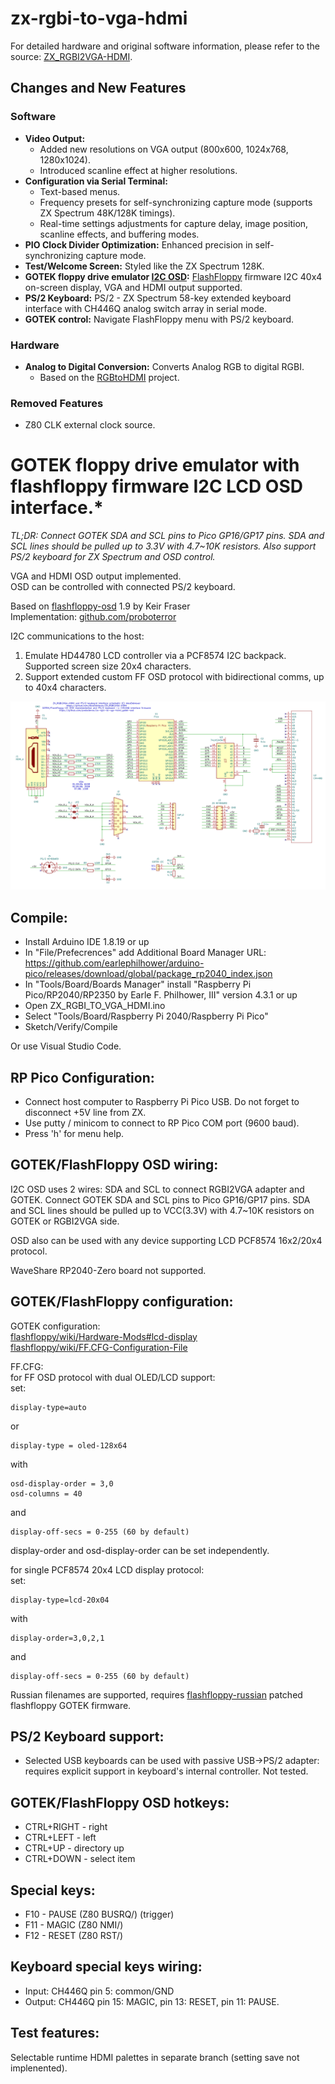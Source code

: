 
# zx-rgbi-to-vga-hdmi

For detailed hardware and original software information, please refer to the source: [ZX_RGBI2VGA-HDMI](https://github.com/AlexEkb4ever/ZX_RGBI2VGA-HDMI/).

## Changes and New Features

### Software

- **Video Output:**
  - Added new resolutions on VGA output (800x600, 1024x768, 1280x1024).
  - Introduced scanline effect at higher resolutions.
- **Configuration via Serial Terminal:**
  - Text-based menus.
  - Frequency presets for self-synchronizing capture mode (supports ZX Spectrum 48K/128K timings).
  - Real-time settings adjustments for capture delay, image position, scanline effects, and buffering modes.
- **PIO Clock Divider Optimization:** Enhanced precision in self-synchronizing capture mode.
- **Test/Welcome Screen:** Styled like the ZX Spectrum 128K.
- **GOTEK floppy drive emulator [I2C OSD](ZX_RGBI_TO_VGA_HDMI/gotek_i2c_osd.c):** [FlashFloppy](https://github.com/keirf/flashfloppy) firmware I2C 40x4 on-screen display, VGA and HDMI output supported.
- **PS/2 Keyboard:** PS/2 - ZX Spectrum 58-key extended keyboard interface with CH446Q analog switch array in serial mode.
- **GOTEK control:** Navigate FlashFloppy menu with PS/2 keyboard.

### Hardware

- **Analog to Digital Conversion:** Converts Analog RGB to digital RGBI.
  - Based on the [RGBtoHDMI](https://github.com/hoglet67/RGBtoHDMI) project.

### Removed Features

- Z80 CLK external clock source.

# GOTEK floppy drive emulator with flashfloppy firmware I2C LCD OSD interface.*

_TL;DR: Connect GOTEK SDA and SCL pins to Pico GP16/GP17 pins. SDA and SCL lines should be pulled up to 3.3V with 4.7~10K resistors. Also support PS/2 keyboard for ZX Spectrum and OSD control._

VGA and HDMI OSD output implemented.<br>
OSD can be controlled with connected PS/2 keyboard.

Based on [flashfloppy-osd](https://github.com/keirf/flashfloppy-osd/) 1.9 by Keir Fraser<br>
Implementation: [github.com/proboterror](https://github.com/proboterror)

I2C communications to the host:
1. Emulate HD44780 LCD controller via a PCF8574 I2C backpack. Supported screen size 20x4 characters.
2. Support extended custom FF OSD protocol with bidirectional comms, up to 40x4 characters.

![scheme](hardware/scheme.png)

## Compile:
- Install Arduino IDE 1.8.19 or up
- In "File/Prefecrences" add Additional Board Manager URL: https://github.com/earlephilhower/arduino-pico/releases/download/global/package_rp2040_index.json
- In "Tools/Board/Boards Manager" install "Raspberry Pi Pico/RP2040/RP2350 by Earle F. Philhower, III" version 4.3.1 or up
- Open ZX_RGBI_TO_VGA_HDMI.ino
- Select "Tools/Board/Raspberry Pi 2040/Raspberry Pi Pico"
- Sketch/Verify/Compile

Or use Visual Studio Code.

## RP Pico Configuration:
- Connect host computer to Raspberry Pi Pico USB. Do not forget to disconnect +5V line from ZX.
- Use putty / minicom to connect to RP Pico COM port (9600 baud).<br>
- Press 'h' for menu help.

## GOTEK/FlashFloppy OSD wiring:
I2C OSD uses 2 wires: SDA and SCL to connect RGBI2VGA adapter and GOTEK. Connect GOTEK SDA and SCL pins to Pico GP16/GP17 pins. SDA and SCL lines should be pulled up to VCC(3.3V) with 4.7~10K resistors on GOTEK or RGBI2VGA side.

OSD also can be used with any device supporting LCD PCF8574 16x2/20x4 protocol.

WaveShare RP2040-Zero board not supported.

## GOTEK/FlashFloppy configuration:
GOTEK configuration:<br>
[flashfloppy/wiki/Hardware-Mods#lcd-display](https://github.com/keirf/flashfloppy/wiki/Hardware-Mods#lcd-display)<br>
[flashfloppy/wiki/FF.CFG-Configuration-File](https://github.com/keirf/flashfloppy/wiki/FF.CFG-Configuration-File)

FF.CFG:<br>
for FF OSD protocol with dual OLED/LCD support:<br>
set:
```
display-type=auto
```
or
```
display-type = oled-128x64
```
with
```
osd-display-order = 3,0
osd-columns = 40
```
and
``` 
display-off-secs = 0-255 (60 by default)
```
display-order and osd-display-order can be set independently.

for single PCF8574 20x4 LCD display protocol:<br>
set:
```
display-type=lcd-20x04
```
with
```
display-order=3,0,2,1
```
and
```
display-off-secs = 0-255 (60 by default)
```

Russian filenames are supported, requires [flashfloppy-russian](https://github.com/proboterror/flashfloppy-russian) patched flashfloppy GOTEK firmware.

## PS/2 Keyboard support:
- Selected USB keyboards can be used with passive USB->PS/2 adapter: requires explicit support in keyboard's internal controller. Not tested.

## GOTEK/FlashFloppy OSD hotkeys:
- CTRL+RIGHT - right
- CTRL+LEFT - left
- CTRL+UP - directory up
- CTRL+DOWN - select item

## Special keys:
- F10 - PAUSE (Z80 BUSRQ/) (trigger)
- F11 - MAGIC (Z80 NMI/)
- F12 - RESET (Z80 RST/)

## Keyboard special keys wiring:
- Input: CH446Q pin 5: common/GND
- Output: CH446Q pin 15: MAGIC, pin 13: RESET, pin 11: PAUSE.

## Test features:
Selectable runtime HDMI palettes in separate branch (setting save not implenented).